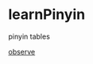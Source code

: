 learnPinyin
===========

pinyin tables

[observe](https://rawgithub.com/jackphel/learnPinyin/master/chin.html)
